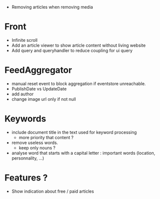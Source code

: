 * Removing articles when removing media

# Front
* Infinite scroll
* Add an article viewer to show article content without living website
* Add query and queryhandler to reduce coupling for ui query

# FeedAggregator 
* manual reset event to block aggregation if eventstore unreachable.
* PublishDate vs UpdateDate
* add author
* change image url only if not null

# Keywords
* include document title in the text used for keyword processing
  * more priority that content ?
* remove useless words.
  * keep only nouns ? 
* analyse word that starts with a capital letter : important words (location, personnality, ...)

# Features ?
* Show indication about free / paid articles